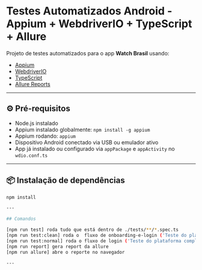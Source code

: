 # Testes Automatizados Android - Appium + WebdriverIO + TypeScript + Allure

Projeto de testes automatizados para o app **Watch Brasil** usando:

- [Appium](https://appium.io/)
- [WebdriverIO](https://webdriver.io/)
- [TypeScript](https://www.typescriptlang.org/)
- [Allure Reports](https://docs.qameta.io/allure/)

---

## ⚙️ Pré-requisitos

- Node.js instalado
- Appium instalado globalmente: `npm install -g appium`
- Appium rodando: `appium`
- Dispositivo Android conectado via USB ou emulador ativo
- App já instalado ou configurado via `appPackage` e `appActivity` no `wdio.conf.ts`

---

## 📦 Instalação de dependências

```bash
npm install

---

## Comandos

[npm run test] roda tudo que está dentro de ./tests/**/*.spec.ts
[npm run test:clean] roda o  fluxo de onboarding-e-login ('Teste do plataforma completa do 0')
[npm run test:normal] roda o fluxo de login ('Teste do plataforma completa com cache')
[npm run report] gera report da allure
[npm run allure] abre o reporte no navegador

---